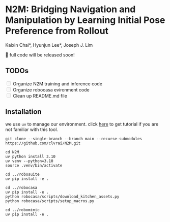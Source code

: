 # N2M: Bridging Navigation and Manipulation by Learning Initial Pose Preference from Rollout
Kaixin Chai*, Hyunjun Lee*, Joseph J. Lim

🚧 full code will be released soon!

## TODOs
<input type="checkbox" disabled> Organize N2M training and inference code<br/>
<input type="checkbox" disabled> Organize robocasa evironment code<br/>
<input type="checkbox" disabled> Clean up README.md file

## Installation
we use `uv` to manage our environment. click [here](https://docs.astral.sh/uv/) to get tutorial if you are not familiar with this tool.
```
git clone --single-branch --branch main --recurse-submodules https://github.com/clvrai/N2M.git

cd N2M
uv python install 3.10
uv venv --python=3.10
source .venv/bin/activate

cd ../robosuite
uv pip install -e .

cd ../robocasa
uv pip install -e .
python robocasa/scripts/download_kitchen_assets.py
python robocasa/scripts/setup_macros.py

cd ../robomimic
uv pip install -e .
```